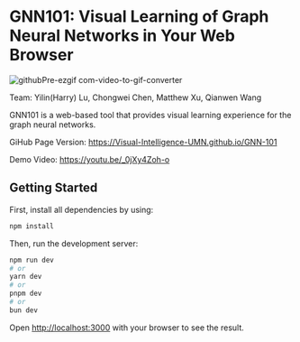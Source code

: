 # GNN101: Visual Learning of Graph Neural Networks in Your Web Browser 

![githubPre-ezgif com-video-to-gif-converter](https://github.com/user-attachments/assets/799cc2e1-7443-4d53-ac89-f1d62ed813df)

Team: Yilin(Harry) Lu, Chongwei Chen, Matthew Xu, Qianwen Wang

GNN101 is a web-based tool that provides visual learning experience for the graph neural networks. 

GiHub Page Version: https://Visual-Intelligence-UMN.github.io/GNN-101

Demo Video: https://youtu.be/_0jXy4Zoh-o 

## Getting Started

First, install all dependencies by using: 

```bash
npm install
```

Then, run the development server:

```bash
npm run dev
# or
yarn dev
# or
pnpm dev
# or
bun dev
```

Open [http://localhost:3000](http://localhost:3000) with your browser to see the result.
